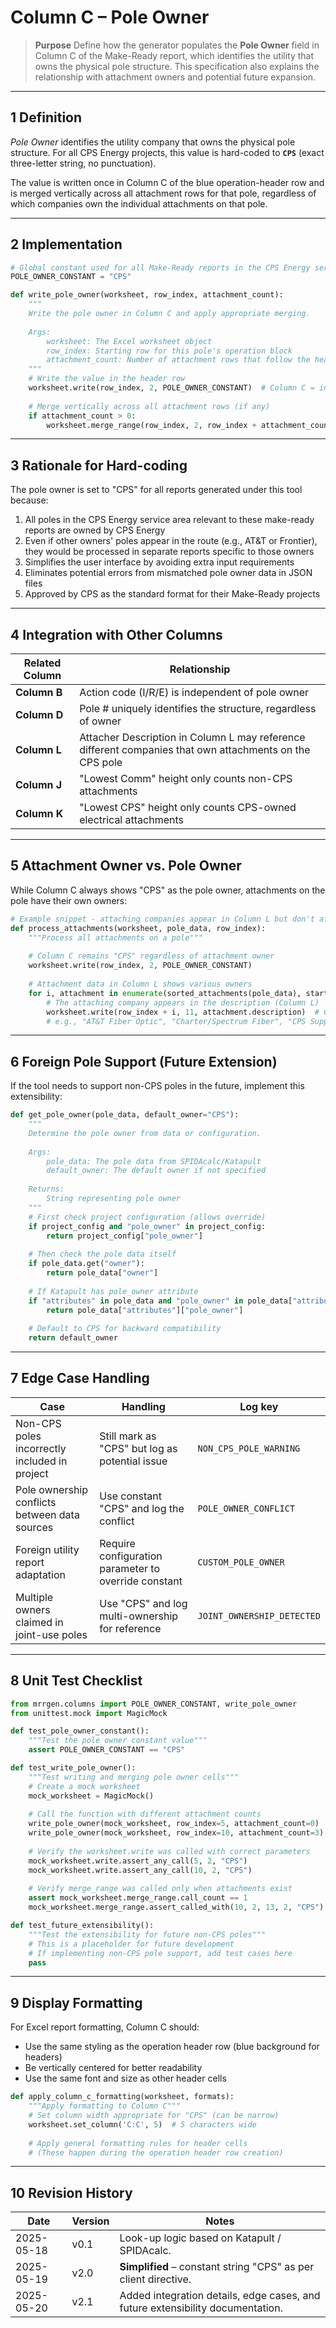 # Column C – Pole Owner

> **Purpose** Define how the generator populates the **Pole Owner** field in Column C of the Make-Ready report, which identifies the utility that owns the physical pole structure. This specification also explains the relationship with attachment owners and potential future expansion.

---

## 1 Definition

*Pole Owner* identifies the utility company that owns the physical pole structure. For all CPS Energy projects, this value is hard-coded to **`CPS`** (exact three-letter string, no punctuation).

The value is written once in Column C of the blue operation-header row and is merged vertically across all attachment rows for that pole, regardless of which companies own the individual attachments on that pole.

---

## 2 Implementation

```python
# Global constant used for all Make-Ready reports in the CPS Energy service area
POLE_OWNER_CONSTANT = "CPS"

def write_pole_owner(worksheet, row_index, attachment_count):
    """
    Write the pole owner in Column C and apply appropriate merging.
    
    Args:
        worksheet: The Excel worksheet object
        row_index: Starting row for this pole's operation block
        attachment_count: Number of attachment rows that follow the header
    """
    # Write the value in the header row
    worksheet.write(row_index, 2, POLE_OWNER_CONSTANT)  # Column C = index 2
    
    # Merge vertically across all attachment rows (if any)
    if attachment_count > 0:
        worksheet.merge_range(row_index, 2, row_index + attachment_count, 2, POLE_OWNER_CONSTANT)
```

---

## 3 Rationale for Hard-coding

The pole owner is set to "CPS" for all reports generated under this tool because:

1. All poles in the CPS Energy service area relevant to these make-ready reports are owned by CPS Energy
2. Even if other owners' poles appear in the route (e.g., AT&T or Frontier), they would be processed in separate reports specific to those owners
3. Simplifies the user interface by avoiding extra input requirements
4. Eliminates potential errors from mismatched pole owner data in JSON files
5. Approved by CPS as the standard format for their Make-Ready projects

---

## 4 Integration with Other Columns

| Related Column | Relationship                                                                                    |
| -------------- | ----------------------------------------------------------------------------------------------- |
| **Column B**   | Action code (I/R/E) is independent of pole owner                                                |
| **Column D**   | Pole # uniquely identifies the structure, regardless of owner                                   |
| **Column L**   | Attacher Description in Column L may reference different companies that own attachments on the CPS pole |
| **Column J**   | "Lowest Comm" height only counts non-CPS attachments                                            |
| **Column K**   | "Lowest CPS" height only counts CPS-owned electrical attachments                                |

---

## 5 Attachment Owner vs. Pole Owner

While Column C always shows "CPS" as the pole owner, attachments on the pole have their own owners:

```python
# Example snippet - attaching companies appear in Column L but don't affect Column C
def process_attachments(worksheet, pole_data, row_index):
    """Process all attachments on a pole"""
    
    # Column C remains "CPS" regardless of attachment owner
    worksheet.write(row_index, 2, POLE_OWNER_CONSTANT)
    
    # Attachment data in Column L shows various owners
    for i, attachment in enumerate(sorted_attachments(pole_data), start=1):
        # The attaching company appears in the description (Column L)
        worksheet.write(row_index + i, 11, attachment.description)  # Column L = index 11
        # e.g., "AT&T Fiber Optic", "Charter/Spectrum Fiber", "CPS Supply Fiber"
```

---

## 6 Foreign Pole Support (Future Extension)

If the tool needs to support non-CPS poles in the future, implement this extensibility:

```python
def get_pole_owner(pole_data, default_owner="CPS"):
    """
    Determine the pole owner from data or configuration.
    
    Args:
        pole_data: The pole data from SPIDAcalc/Katapult
        default_owner: The default owner if not specified
        
    Returns:
        String representing pole owner
    """
    # First check project configuration (allows override)
    if project_config and "pole_owner" in project_config:
        return project_config["pole_owner"]
    
    # Then check the pole data itself
    if pole_data.get("owner"):
        return pole_data["owner"]
    
    # If Katapult has pole_owner attribute
    if "attributes" in pole_data and "pole_owner" in pole_data["attributes"]:
        return pole_data["attributes"]["pole_owner"]
    
    # Default to CPS for backward compatibility
    return default_owner
```

---

## 7 Edge Case Handling

| Case                                             | Handling                                                     | Log key                      |
|--------------------------------------------------|--------------------------------------------------------------|------------------------------|
| Non-CPS poles incorrectly included in project    | Still mark as "CPS" but log as potential issue               | `NON_CPS_POLE_WARNING`       |
| Pole ownership conflicts between data sources    | Use constant "CPS" and log the conflict                      | `POLE_OWNER_CONFLICT`        |
| Foreign utility report adaptation                | Require configuration parameter to override constant          | `CUSTOM_POLE_OWNER`          |
| Multiple owners claimed in joint-use poles       | Use "CPS" and log multi-ownership for reference              | `JOINT_OWNERSHIP_DETECTED`   |

---

## 8 Unit Test Checklist

```python
from mrrgen.columns import POLE_OWNER_CONSTANT, write_pole_owner
from unittest.mock import MagicMock

def test_pole_owner_constant():
    """Test the pole owner constant value"""
    assert POLE_OWNER_CONSTANT == "CPS"

def test_write_pole_owner():
    """Test writing and merging pole owner cells"""
    # Create a mock worksheet
    mock_worksheet = MagicMock()
    
    # Call the function with different attachment counts
    write_pole_owner(mock_worksheet, row_index=5, attachment_count=0)
    write_pole_owner(mock_worksheet, row_index=10, attachment_count=3)
    
    # Verify the worksheet.write was called with correct parameters
    mock_worksheet.write.assert_any_call(5, 2, "CPS")
    mock_worksheet.write.assert_any_call(10, 2, "CPS")
    
    # Verify merge_range was called only when attachments exist
    assert mock_worksheet.merge_range.call_count == 1
    mock_worksheet.merge_range.assert_called_with(10, 2, 13, 2, "CPS")

def test_future_extensibility():
    """Test the extensibility for future non-CPS poles"""
    # This is a placeholder for future development
    # If implementing non-CPS pole support, add test cases here
    pass
```

---

## 9 Display Formatting

For Excel report formatting, Column C should:

- Use the same styling as the operation header row (blue background for headers)
- Be vertically centered for better readability
- Use the same font and size as other header cells

```python
def apply_column_c_formatting(worksheet, formats):
    """Apply formatting to Column C"""
    # Set column width appropriate for "CPS" (can be narrow)
    worksheet.set_column('C:C', 5)  # 5 characters wide
    
    # Apply general formatting rules for header cells
    # (These happen during the operation header row creation)
```

---

## 10 Revision History

| Date       | Version | Notes                                                                            |
|------------|---------|----------------------------------------------------------------------------------|
| 2025-05-18 | v0.1    | Look-up logic based on Katapult / SPIDAcalc.                                     |
| 2025-05-19 | v2.0    | **Simplified** – constant string "CPS" as per client directive.                  |
| 2025-05-20 | v2.1    | Added integration details, edge cases, and future extensibility documentation.    |